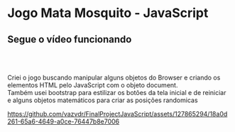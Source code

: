 <h1>Jogo Mata Mosquito - JavaScript</h1>
<h2>Segue o vídeo funcionando</h2><br><br>
<p>Criei o jogo buscando manipular alguns objetos do Browser e criando os elementos HTML pelo JavaScript com o objeto document.<br>
Também usei bootstrap para estilizar os botões da tela inicial e de reiniciar e alguns objetos matemáticos para criar as posições randomicas</p>

https://github.com/vazvdr/FinalProjectJavaScript/assets/127865294/18a0d261-65a6-4649-a0ce-76447b8e7006
